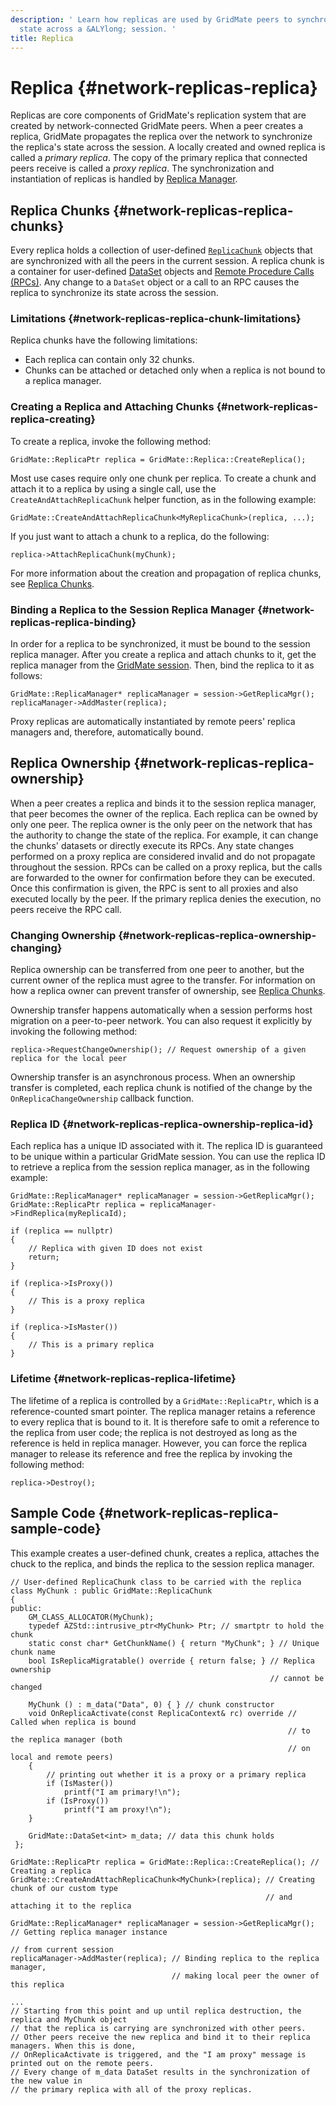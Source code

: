 ```yaml
---
description: ' Learn how replicas are used by GridMate peers to synchronize a replicas
  state across a &ALYlong; session. '
title: Replica
---
```

# Replica {#network-replicas-replica}

Replicas are core components of GridMate's replication system that are created by network\-connected GridMate peers\. When a peer creates a replica, GridMate propagates the replica over the network to synchronize the replica's state across the session\. A locally created and owned replica is called a *primary replica*\. The copy of the primary replica that connected peers receive is called a *proxy replica*\. The synchronization and instantiation of replicas is handled by [Replica Manager](/docs/userguide/networking/replicas-replica-manager.md)\. 

## Replica Chunks {#network-replicas-replica-chunks}

Every replica holds a collection of user\-defined [`ReplicaChunk`](/docs/userguide/networking/replicas-chunks.md) objects that are synchronized with all the peers in the current session\. A replica chunk is a container for user\-defined [DataSet](/docs/userguide/networking/replicas-data-sets.md) objects and [Remote Procedure Calls \(RPCs\)](/docs/userguide/networking/replicas-remote-procedure-calls.md)\. Any change to a `DataSet` object or a call to an RPC causes the replica to synchronize its state across the session\. 

### Limitations {#network-replicas-replica-chunk-limitations}

Replica chunks have the following limitations:
+  Each replica can contain only 32 chunks\. 
+  Chunks can be attached or detached only when a replica is not bound to a replica manager\.

### Creating a Replica and Attaching Chunks {#network-replicas-replica-creating}

 To create a replica, invoke the following method: 

```
GridMate::ReplicaPtr replica = GridMate::Replica::CreateReplica();
```

Most use cases require only one chunk per replica\. To create a chunk and attach it to a replica by using a single call, use the `CreateAndAttachReplicaChunk` helper function, as in the following example: 

```
GridMate::CreateAndAttachReplicaChunk<MyReplicaChunk>(replica, ...);
```

 If you just want to attach a chunk to a replica, do the following:

```
replica->AttachReplicaChunk(myChunk);
```

For more information about the creation and propagation of replica chunks, see [Replica Chunks](/docs/userguide/networking/replicas-chunks.md)\.

### Binding a Replica to the Session Replica Manager {#network-replicas-replica-binding}

In order for a replica to be synchronized, it must be bound to the session replica manager\. After you create a replica and attach chunks to it, get the replica manager from the [GridMate session](/docs/userguide/networking/session-service.md)\. Then, bind the replica to it as follows: 

```
GridMate::ReplicaManager* replicaManager = session->GetReplicaMgr();
replicaManager->AddMaster(replica);
```

Proxy replicas are automatically instantiated by remote peers' replica managers and, therefore, automatically bound\. 

## Replica Ownership {#network-replicas-replica-ownership}

When a peer creates a replica and binds it to the session replica manager, that peer becomes the owner of the replica\. Each replica can be owned by only one peer\. The replica owner is the only peer on the network that has the authority to change the state of the replica\. For example, it can change the chunks' datasets or directly execute its RPCs\. Any state changes performed on a proxy replica are considered invalid and do not propagate throughout the session\. RPCs can be called on a proxy replica, but the calls are forwarded to the owner for confirmation before they can be executed\. Once this confirmation is given, the RPC is sent to all proxies and also executed locally by the peer\. If the primary replica denies the execution, no peers receive the RPC call\. 

### Changing Ownership {#network-replicas-replica-ownership-changing}

Replica ownership can be transferred from one peer to another, but the current owner of the replica must agree to the transfer\. For information on how a replica owner can prevent transfer of ownership, see [Replica Chunks](/docs/userguide/networking/replicas-chunks.md)\.

Ownership transfer happens automatically when a session performs host migration on a peer\-to\-peer network\. You can also request it explicitly by invoking the following method: 

```
replica->RequestChangeOwnership(); // Request ownership of a given replica for the local peer
```

Ownership transfer is an asynchronous process\. When an ownership transfer is completed, each replica chunk is notified of the change by the `OnReplicaChangeOwnership` callback function\. 

### Replica ID {#network-replicas-replica-ownership-replica-id}

Each replica has a unique ID associated with it\. The replica ID is guaranteed to be unique within a particular GridMate session\. You can use the replica ID to retrieve a replica from the session replica manager, as in the following example:

```
GridMate::ReplicaManager* replicaManager = session->GetReplicaMgr();
GridMate::ReplicaPtr replica = replicaManager->FindReplica(myReplicaId);
 
if (replica == nullptr)
{
    // Replica with given ID does not exist
    return;
}
 
if (replica->IsProxy())
{
    // This is a proxy replica
}
 
if (replica->IsMaster())
{
    // This is a primary replica
}
```

### Lifetime {#network-replicas-replica-lifetime}

The lifetime of a replica is controlled by a `GridMate::ReplicaPtr`, which is a reference\-counted smart pointer\. The replica manager retains a reference to every replica that is bound to it\. It is therefore safe to omit a reference to the replica from user code; the replica is not destroyed as long as the reference is held in replica manager\. However, you can force the replica manager to release its reference and free the replica by invoking the following method: 

```
replica->Destroy();
```

## Sample Code {#network-replicas-replica-sample-code}

This example creates a user\-defined chunk, creates a replica, attaches the chuck to the replica, and binds the replica to the session replica manager\. 

```
// User-defined ReplicaChunk class to be carried with the replica
class MyChunk : public GridMate::ReplicaChunk
{
public:
    GM_CLASS_ALLOCATOR(MyChunk);
    typedef AZStd::intrusive_ptr<MyChunk> Ptr; // smartptr to hold the chunk
    static const char* GetChunkName() { return "MyChunk"; } // Unique chunk name
    bool IsReplicaMigratable() override { return false; } // Replica ownership
                                                          // cannot be changed
 
    MyChunk () : m_data("Data", 0) { } // chunk constructor
    void OnReplicaActivate(const ReplicaContext& rc) override // Called when replica is bound 
                                                              // to the replica manager (both
                                                              // on local and remote peers)
    {
        // printing out whether it is a proxy or a primary replica
        if (IsMaster())
            printf("I am primary!\n");
        if (IsProxy())
            printf("I am proxy!\n");
    }
 
    GridMate::DataSet<int> m_data; // data this chunk holds
 };
 
GridMate::ReplicaPtr replica = GridMate::Replica::CreateReplica(); // Creating a replica
GridMate::CreateAndAttachReplicaChunk<MyChunk>(replica); // Creating chunk of our custom type
                                                         // and attaching it to the replica
 
GridMate::ReplicaManager* replicaManager = session->GetReplicaMgr(); // Getting replica manager instance 
                                                                     // from current session
replicaManager->AddMaster(replica); // Binding replica to the replica manager, 
                                    // making local peer the owner of this replica
 
...
// Starting from this point and up until replica destruction, the replica and MyChunk object
// that the replica is carrying are synchronized with other peers.
// Other peers receive the new replica and bind it to their replica managers. When this is done, 
// OnReplicaActivate is triggered, and the "I am proxy" message is printed out on the remote peers. 
// Every change of m_data DataSet results in the synchronization of the new value in 
// the primary replica with all of the proxy replicas.
```